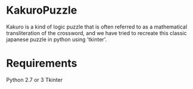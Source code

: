 # KakuroPuzzle
Kakuro is a kind of logic puzzle that is often referred to as a mathematical transliteration of the crossword, and we have tried to recreate this classic japanese puzzle in python using 'tkinter'. 


# Requirements
Python 2.7 or 3
Tkinter
